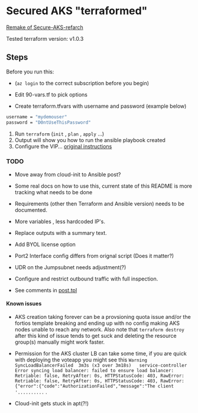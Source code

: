 # Secured AKS "terraformed"

[Remake of Secure-AKS-refarch](https://github.com/fortinet-solutions-cse/secured-AKS-refarch)

Tested terraform version: v1.0.3

## Steps

Before you run this:

* (`az login` to the correct subscription before you begin)

* Edit 90-vars.tf to pick options
* Create terraform.tfvars with username and password (example below)

```bash
username = "mydemouser"
password = "D0ntUseThisPassword"
```

1) Run `terraform` (`init` , `plan` , `apply` ...)
2) Output will show you how to run the ansible playbook created
3) Configure the VIP...  [original instructions](https://github.com/fortinet-solutions-cse/secured-AKS-refarch/blob/main/docs/Hands_on_demos.md)

### TODO

* Move away from cloud-init to Ansible post?
* Some real docs on how to use this, current state of this README is more tracking what needs to be done
* Requirements (other then Terraform and Ansible version) needs to be documented.

* More variables , less hardcoded IP's.
* Replace outputs with a summary text.

* Add BYOL license option
* Port2 Interface config differs from orignal script (Does it matter?)
* UDR on the Jumpsubnet needs adjustment(?)

* Configure and restrict outbound traffic with full inspection.

* See comments in [post.tpl](post.tpl)

#### Known issues

* AKS creation taking forever can be a provsioning quota issue and/or the fortios template breaking and ending up with no config making AKS nodes unable to reach any network. Also note that `terraform destroy` after this kind of issue tends to get suck and deleting the resource group(s) manually might work faster.

* Permission for the AKS cluster LB can take some time, if you are quick with deploying the voteapp you might see this `Warning  SyncLoadBalancerFailed  3m3s (x3 over 3m18s)   service-controller  Error syncing load balancer: failed to ensure load balancer: Retriable: false, RetryAfter: 0s, HTTPStatusCode: 403, RawError: Retriable: false, RetryAfter: 0s, HTTPStatusCode: 403, RawError: {"error":{"code":"AuthorizationFailed","message":"The client '..........` .

* Cloud-init gets stuck in apt(?!)

